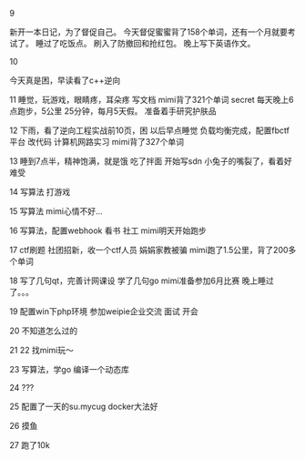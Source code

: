 9

新开一本日记，为了督促自己。
今天督促蜜蜜背了158个单词，还有一个月就要考试了。
睡过了吃饭点。
刷入了防撤回和抢红包。
晚上写下英语作文。

10

今天真是困，早读看了c++逆向

11
睡觉，玩游戏，眼睛疼，耳朵疼
写文档
mimi背了321个单词
secret 每天晚上6点跑步，5公里 25分钟，每月5天假。
准备着手研究护肤品

12
下雨，看了逆向工程实战前10页，困
以后早点睡觉
负载均衡完成，配置fbctf平台
改代码
计算机网路实习
mimi背了327个单词

13
睡到7点半，精神饱满，就是饿
吃了拌面
开始写sdn
小兔子的嘴裂了，看着好难受

14
写算法
打游戏

15
写算法
mimi心情不好...

16
写算法，配置webhook
看书
社工
mimi明天开始跑步

17
ctf刷题
社团招新，收一个ctf人员
娟娟家教被骗
mimi跑了1.5公里，背了200多个单词

18
写了几句qt，完善计网课设
学了几句go
mimi准备参加6月比赛
晚上睡过了。。。

19
配置win下php环境
参加weipie企业交流
面试
开会

20
不知道怎么过的

21 22
找mimi玩～

23 
写算法，学go
编译一个动态库

24
???

25
配置了一天的su.mycug
docker大法好

26
摸鱼

27
跑了10k